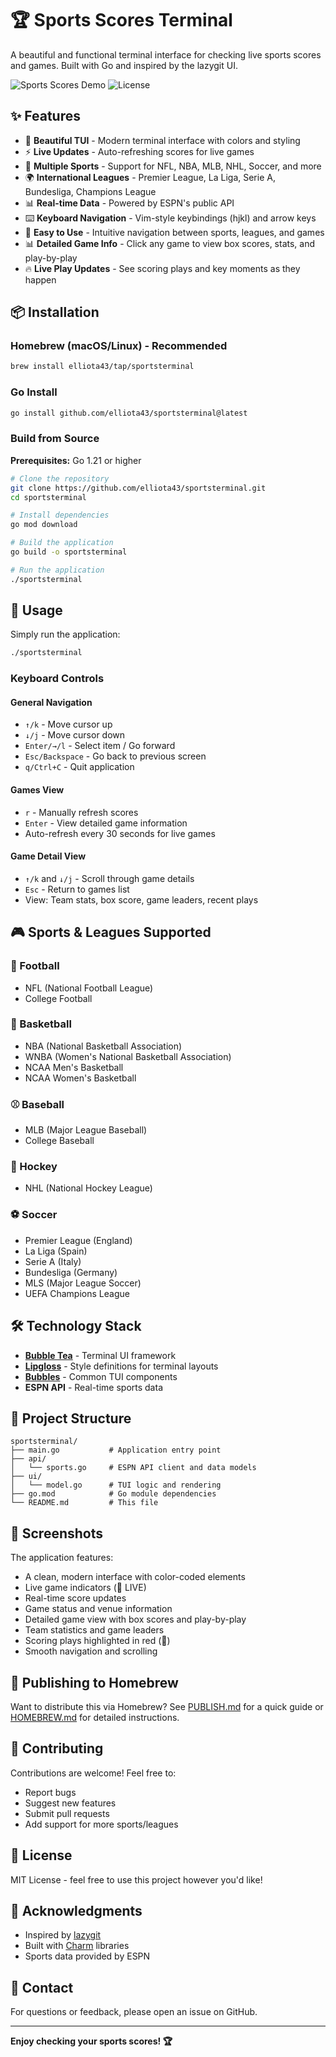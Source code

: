 # 🏆 Sports Scores Terminal

A beautiful and functional terminal interface for checking live sports scores and games. Built with Go and inspired by the lazygit UI.

![Sports Scores Demo](https://img.shields.io/badge/Go-1.21+-00ADD8?style=for-the-badge&logo=go)
![License](https://img.shields.io/badge/License-MIT-green?style=for-the-badge)

## ✨ Features

- 🎨 **Beautiful TUI** - Modern terminal interface with colors and styling
- ⚡ **Live Updates** - Auto-refreshing scores for live games
- 🏅 **Multiple Sports** - Support for NFL, NBA, MLB, NHL, Soccer, and more
- 🌍 **International Leagues** - Premier League, La Liga, Serie A, Bundesliga, Champions League
- 📊 **Real-time Data** - Powered by ESPN's public API
- ⌨️ **Keyboard Navigation** - Vim-style keybindings (hjkl) and arrow keys
- 🎯 **Easy to Use** - Intuitive navigation between sports, leagues, and games
- 📊 **Detailed Game Info** - Click any game to view box scores, stats, and play-by-play
- 🔥 **Live Play Updates** - See scoring plays and key moments as they happen

## 📦 Installation

### Homebrew (macOS/Linux) - Recommended

```bash
brew install elliota43/tap/sportsterminal
```

### Go Install

```bash
go install github.com/elliota43/sportsterminal@latest
```

### Build from Source

**Prerequisites:** Go 1.21 or higher

```bash
# Clone the repository
git clone https://github.com/elliota43/sportsterminal.git
cd sportsterminal

# Install dependencies
go mod download

# Build the application
go build -o sportsterminal

# Run the application
./sportsterminal
```

## 🚀 Usage

Simply run the application:

```bash
./sportsterminal
```

### Keyboard Controls

#### General Navigation
- `↑/k` - Move cursor up
- `↓/j` - Move cursor down
- `Enter/→/l` - Select item / Go forward
- `Esc/Backspace` - Go back to previous screen
- `q/Ctrl+C` - Quit application

#### Games View
- `r` - Manually refresh scores
- `Enter` - View detailed game information
- Auto-refresh every 30 seconds for live games

#### Game Detail View
- `↑/k` and `↓/j` - Scroll through game details
- `Esc` - Return to games list
- View: Team stats, box score, game leaders, recent plays

## 🎮 Sports & Leagues Supported

### 🏈 Football
- NFL (National Football League)
- College Football

### 🏀 Basketball
- NBA (National Basketball Association)
- WNBA (Women's National Basketball Association)
- NCAA Men's Basketball
- NCAA Women's Basketball

### ⚾ Baseball
- MLB (Major League Baseball)
- College Baseball

### 🏒 Hockey
- NHL (National Hockey League)

### ⚽ Soccer
- Premier League (England)
- La Liga (Spain)
- Serie A (Italy)
- Bundesliga (Germany)
- MLS (Major League Soccer)
- UEFA Champions League

## 🛠️ Technology Stack

- **[Bubble Tea](https://github.com/charmbracelet/bubbletea)** - Terminal UI framework
- **[Lipgloss](https://github.com/charmbracelet/lipgloss)** - Style definitions for terminal layouts
- **[Bubbles](https://github.com/charmbracelet/bubbles)** - Common TUI components
- **ESPN API** - Real-time sports data

## 📁 Project Structure

```
sportsterminal/
├── main.go           # Application entry point
├── api/
│   └── sports.go     # ESPN API client and data models
├── ui/
│   └── model.go      # TUI logic and rendering
├── go.mod            # Go module dependencies
└── README.md         # This file
```

## 🎨 Screenshots

The application features:
- A clean, modern interface with color-coded elements
- Live game indicators (🔴 LIVE)
- Real-time score updates
- Game status and venue information
- Detailed game view with box scores and play-by-play
- Team statistics and game leaders
- Scoring plays highlighted in red (🎯)
- Smooth navigation and scrolling

## 🚀 Publishing to Homebrew

Want to distribute this via Homebrew? See [PUBLISH.md](PUBLISH.md) for a quick guide or [HOMEBREW.md](HOMEBREW.md) for detailed instructions.

## 🤝 Contributing

Contributions are welcome! Feel free to:
- Report bugs
- Suggest new features
- Submit pull requests
- Add support for more sports/leagues

## 📝 License

MIT License - feel free to use this project however you'd like!

## 🙏 Acknowledgments

- Inspired by [lazygit](https://github.com/jesseduffield/lazygit)
- Built with [Charm](https://charm.sh/) libraries
- Sports data provided by ESPN

## 📮 Contact

For questions or feedback, please open an issue on GitHub.

---

**Enjoy checking your sports scores! 🏆**

